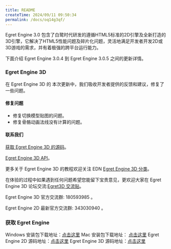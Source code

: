 ```yaml
---
title: README
createTime: 2024/09/11 09:50:34
permalink: /docs/oq14g3qf/
---
```

Egret Engine 3.0 包含了白鹭时代研发的遵循HTML5标准的2D引擎及全新打造的3D引擎，它解决了HTML5性能问题及碎片化问题，灵活地满足开发者开发2D或3D游戏的需求，并有着极强的跨平台运行能力。

下面介绍 Egret Engine 3.0.4 到 Egret Engine 3.0.5 之间的更新详情。


### Egret Engine 3D

在 Egret Engine 3D 的 本次更新中，我们吸收开发者提供的反馈和建议，修复了一些问题。

#### 修复问题

* 修复切换模型贴图的问题。
* 修复骨骼动画法线没有计算的问题。
   
#### 联系我们

[获取 Egret Engine 3D 的源码](https://github.com/egret-labs/egret-3d)。

[Egret Engine 3D API](http://edn.egret.com/cn/apidoc/index/name/egret3D.AnimaNodeCollection)。

更多关于 Egret Engine 3D 的教程欢迎关注 EDN [Egret Engine 3D 分类](http://edn.egret.com/cn/docs/page/775)。

在体验的过程中如果遇到任何问题希望您能留下宝贵意见，更欢迎大家在 Egret Engine 3D 论坛交流:[Egret3D 交流贴](http://bbs.egret.com/forum.php?mod=viewthread&tid=15653)。

Egret Engine 3D 官方交流群: 180593985 。

Egret Engine 2D 最新官方交流群: 343030940 。

### 获取 Egret Engine

Windows 安装包下载地址：[点击这里](http://tool.egret-labs.org/EgretEngine/EgretEngine-v3.0.5.exe)
Mac 安装包下载地址：     [点击这里](http://tool.egret-labs.org/EgretEngine/EgretEngine-v3.0.5.dmg)
Egret Engine 2D 源码地址：[点击这里](https://github.com/egret-labs/egret-core/tree/v3.0.5)
Egret Engine 3D 源码地址：[点击这里](https://github.com/egret-labs/egret-3d)

